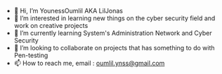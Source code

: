 - 👋 Hi, I’m YounessOumlil AKA LilJonas
- 👀 I’m interested in learning new things on the cyber security field and work on creative projects 
- 🌱 I’m currently learning System's Administration Network and Cyber Security
- 💞️ I’m looking to collaborate on projects that has something to do with Pen-testing
- 📫 How to reach me, email : oumlil.ynss@gmail.com

<!---
LilJonas/LilJonas is a ✨ special ✨ repository because its `README.md` (this file) appears on your GitHub profile.
You can click the Preview link to take a look at your changes.
--->
